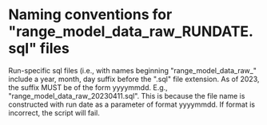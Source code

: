 # Naming conventions for "range\_model\_data\_raw\_RUNDATE.sql" files

Run-specific sql files (i.e., with names beginning "range\_model\_data\_raw\_" include a year, month, day suffix before the ".sql" file extension. As of 2023, the suffix MUST be of the form yyyymmdd. E.g., "range\_model\_data\_raw\_20230411.sql". This is because the file name is constructed with run date as a parameter of format yyyymmdd. If format is incorrect, the script will fail.

